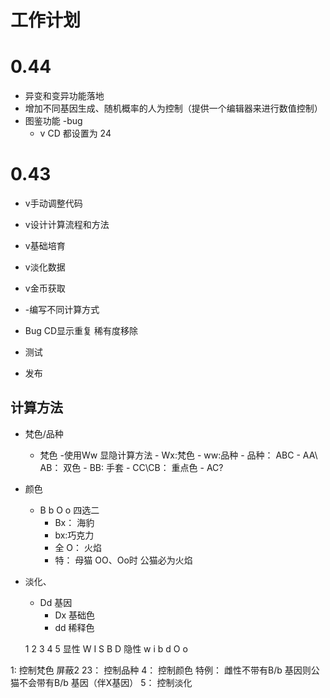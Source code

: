 # 工作计划


# 0.44

- 异变和变异功能落地
- 增加不同基因生成、随机概率的人为控制（提供一个编辑器来进行数值控制）
- 图鉴功能
-bug
    - v CD 都设置为 24

# 0.43
- v手动调整代码
- v设计计算流程和方法
- v基础培育
- v淡化数据
- v金币获取
- -编写不同计算方式
- Bug
     CD显示重复
     稀有度移除
    
- 测试
- 发布

## 计算方法

- 梵色/品种
    - 梵色
        -使用Ww 显隐计算方法
            - Wx:梵色
            - ww:品种
                - 品种： ABC 
                    - AA\ AB： 双色
                    - BB: 手套
                    - CC\CB： 重点色
                    - AC?
- 颜色
    - B b O o 四选二
        - Bx： 海豹
        - bx:巧克力
        - 全 O： 火焰
        - 特： 母猫 OO、Oo时 公猫必为火焰
- 淡化、
    - Dd 基因
        - Dx 基础色
        - dd 稀释色




     1 2 3 4  5
显性  W I S B  D
隐性  w i   b  d
           O
           o   

1: 控制梵色 屏蔽2
23： 控制品种 
4： 控制颜色 特例： 雌性不带有B/b 基因则公猫不会带有B/b 基因（伴X基因）
5： 控制淡化
